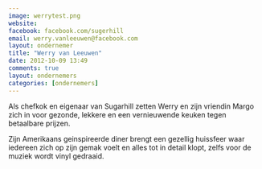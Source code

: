 ```yaml
---
image: werrytest.png
website: 
facebook: facebook.com/sugerhill
email: werry.vanleeuwen@facebook.com
layout: ondernemer
title: "Werry van Leeuwen"
date: 2012-10-09 13:49
comments: true
layout: ondernemers
categories: [ondernemers]
---
```


Als chefkok en eigenaar van Sugarhill zetten Werry en zijn vriendin Margo zich in voor gezonde, lekkere en een vernieuwende keuken tegen betaalbare prijzen.


Zijn Amerikaans geinspireerde diner brengt een gezellig huissfeer waar iedereen zich op zijn gemak voelt en alles tot in detail klopt, zelfs voor de muziek wordt vinyl gedraaid.